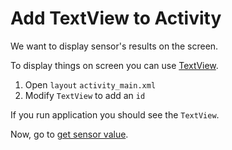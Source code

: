 # Add TextView to Activity

We want to display sensor's results on the screen.

To display things on screen you can use [TextView](http://developer.android.com/reference/android/widget/TextView.html).

1. Open `layout` `activity_main.xml`
1. Modify `TextView` to add an `id`

If you run application you should see the `TextView`.

Now, go to [get sensor value](05_GetSensorValue.md).
